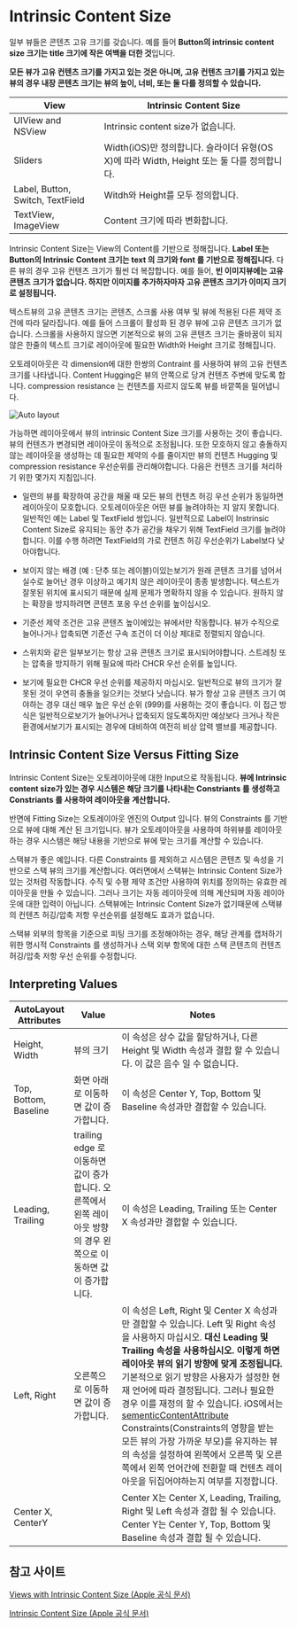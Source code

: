 # Intrinsic Content Size

일부 뷰들은 콘텐츠 고유 크기를 갖습니다. 예를 들어 **Button의 intrinsic content size 크기는 title 크기에 작은 여백을 더한 것**입니다.

**모든 뷰가 고유 컨텐츠 크기를 가지고 있는 것은 아니며, 고유 컨텐츠 크기를 가지고 있는 뷰의 경우 내장 콘텐츠 크기는 뷰의 높이, 너비, 또는 둘 다를 정의할 수 있습니다.**

| View | Intrinsic Content Size |
|---|---|
|UIView and NSView|Intrinsic content size가 없습니다.|
|Sliders|Width(iOS)만 정의합니다. 슬라이더 유형(OS X)에 따라 Width, Height 또는 둘 다를 정의합니다.|
|Label, Button, Switch, TextField|Witdh와 Height를 모두 정의합니다.|
|TextView, ImageView| Content 크기에 따라 변화합니다.|

Intrinsic Content Size는 View의 Content를 기반으로 정해집니다. **Label 또는 Button의 Intrinsic Content 크기는 text 의 크기와 font 를 기반으로 정해집니다.** 다른 뷰의 경우 고유 컨텐츠 크기가 훨씬 더 복잡합니다. 예를 들어, **빈 이미지뷰에는 고유 콘텐츠 크기가 없습니다. 하지만 이미지를 추가하자마자 고유 콘텐츠 크기가 이미지 크기로 설정됩니다.**

텍스트뷰의 고유 콘텐츠 크기는 콘텐츠, 스크롤 사용 여부 및 뷰에 적용된 다른 제약 조건에 따라 달라집니다. 예를 들어 스크롤이 활성화 된 경우 뷰에 고유 콘텐츠 크기가 없습니다. 스크롤을 사용하지 않으면 기본적으로 뷰의 고유 콘텐츠 크기는 줄바꿈이 되지 않은 한줄의 텍스트 크기로 레이아웃에 필요한 Width와 Height 크기로 정해집니다.

오토레이아웃은 각 dimension에 대한 한쌍의 Contraint 를 사용하여 뷰의 고유 컨텐츠 크기를 나타냅니다. Content Hugging은 뷰의 안쪽으로 당겨 컨텐츠 주변에 맞도록 합니다. compression resistance 는 컨텐츠를 자르지 않도록 뷰를 바깥쪽을 밀어냅니다.

![Auto layout](https://developer.apple.com/library/archive/documentation/UserExperience/Conceptual/AutolayoutPG/Art/intrinsic_content_size_2x.png)

가능하면 레이아웃에서 뷰의 intrinsic Content Size 크기를 사용하는 것이 좋습니다. 뷰의 컨텐츠가 변경되면 레이아웃이 동적으로 조정됩니다. 또한 모호하지 않고 충돌하지 않는 레이아웃을 생성하는 데 필요한 제약의 수를 줄이지만 뷰의 컨텐츠 Hugging 및 compression resistance 우선순위를 관리해야합니다. 다음은 컨텐츠 크기를 처리하기 위한 몇가지 지침입니다.

- 일련의 뷰를 확장하여 공간을 채울 때 모든 뷰의 컨텐츠 허깅 우선 순위가 동일하면 레이아웃이 모호합니다. 오토레이아웃은 어떤 뷰를 늘려야하는 지 알지 못합니다. 일반적인 예는 Label 및 TextField 쌍입니다. 일반적으로 Label이 Instrinsic Content Size로 유지되는 동안 추가 공간을 채우기 위해 TextField 크기를 늘려야합니다. 이를 수행 하려면 TextField의 가로 컨텐츠 허깅 우선순위가 Label보다 낮아야합니다.

- 보이지 않는 배경 (예 : 단추 또는 레이블)이있는보기가 원래 콘텐츠 크기를 넘어서 실수로 늘어난 경우 이상하고 예기치 않은 레이아웃이 종종 발생합니다. 텍스트가 잘못된 위치에 표시되기 때문에 실제 문제가 명확하지 않을 수 있습니다. 원하지 않는 확장을 방지하려면 콘텐츠 포옹 우선 순위를 높이십시오.

- 기준선 제약 조건은 고유 콘텐츠 높이에있는 뷰에서만 작동합니다. 뷰가 수직으로 늘어나거나 압축되면 기준선 구속 조건이 더 이상 제대로 정렬되지 않습니다.

- 스위치와 같은 일부보기는 항상 고유 콘텐츠 크기로 표시되어야합니다. 스트레칭 또는 압축을 방지하기 위해 필요에 따라 CHCR 우선 순위를 높입니다.

- 보기에 필요한 CHCR 우선 순위를 제공하지 마십시오. 일반적으로 뷰의 크기가 잘못된 것이 우연히 충돌을 일으키는 것보다 낫습니다. 뷰가 항상 고유 콘텐츠 크기 여야하는 경우 대신 매우 높은 우선 순위 (999)를 사용하는 것이 좋습니다. 이 접근 방식은 일반적으로보기가 늘어나거나 압축되지 않도록하지만 예상보다 크거나 작은 환경에서보기가 표시되는 경우에 대비하여 여전히 비상 압력 밸브를 제공합니다.

## Intrinsic Content Size Versus Fitting Size

Intrinsic Content Size는 오토레이아웃에 대한 Input으로 작동됩니다. **뷰에 Intrinsic content size가 있는 경우 시스템은 해당 크기를 나타내는 Constriants 를 생성하고 Constriants 를 사용하여 레이아웃을 계산합니다.**

반면에 Fitting Size는 오토레이아웃 엔진의 Output 입니다. 뷰의 Constraints 를 기반으로 뷰에 대해 계산 된 크기입니다. 뷰가 오토레이아웃을 사용하여 하위뷰를 레이아웃하는 경우 시스템은 해당 내용을 기반으로 뷰에 맞는 크기를 계산할 수 있습니다.

스택뷰가 좋은 예입니다. 다른 Constraints 를 제외하고 시스템은 콘텐츠 및 속성을 기반으로 스택 뷰의 크기를 계산합니다. 여러면에서 스택뷰는 Intrinsic Content Size가 있는 것처럼 작동합니다. 수직 및 수평 제약 조건만 사용하여 위치를 정의하는 유효한 레이아웃을 만들 수 있습니다. 그러나 크기는 자동 레이아웃에 의해 계산되며 자동 레이아웃에 대한 입력이 아닙니다. 스택뷰에는 Intrinsic Content Size가 없기때문에 스택뷰의 컨텐츠 허깅/압축 저항 우선순위를 설정해도 효과가 없습니다.

스택뷰 외부의 항목을 기준으로 피팅 크기를 조정해야하는 경우, 해당 관계를 캡처하기위한 명시적 Constraints 를 생성하거나 스택 외부 항목에 대한 스택 콘텐츠의 컨텐츠 허깅/압축 저항 우선 순위를 수정합니다.

## Interpreting Values

| AutoLayout Attributes | Value | Notes |
|---|---|---|
| Height, Width|뷰의 크기 | 이 속성은 상수 값을 할당하거나, 다른 Height 및 Width 속성과 결합 할 수 있습니다. 이 값은 음수 일 수 없습니다. |
|Top, Bottom, Baseline | 화면 아래로 이동하면 값이 증가합니다. | 이 속성은 Center Y, Top, Bottom 및 Baseline 속성과만 결합할 수 있습니다. |
| Leading, Trailing | trailing edge 로 이동하면 값이 증가합니다. 오른쪽에서 왼쪽 레이아웃 방향의 경우 왼쪽으로 이동하면 값이 증가합니다. | 이 속성은 Leading, Trailing 또는 Center X 속성과만 결합할 수 있습니다. |
| Left, Right | 오른쪽으로 이동하면 값이 증가합니다. | 이 속성은 Left, Right 및 Center X 속성과만 결합할 수 있습니다. Left 및 Right 속성을 사용하지 마십시오. **대신 Leading 및 Trailing 속성을 사용하십시오. 이렇게 하면 레이아웃 뷰의 읽기 방향에 맞게 조정됩니다.** 기본적으로 읽기 방향은 사용자가 설정한 현재 언어에 따라 결정됩니다. 그러나 필요한 경우 이를 재정의 할 수 있습니다. iOS에서는 [sementicContentAttribute](https://developer.apple.com/documentation/uikit/uiview/1622461-semanticcontentattribute) Constraints(Constraints의 영향을 받는 모든 뷰의 가장 가까운 부모)를 유지하는 뷰의 속성을 설정하여 왼쪽에서 오른쪽 및 오른쪽에서 왼쪽 언어간에 전환할 때 컨텐츠 레이아웃을 뒤집어야하는지 여부를 지정합니다. |
| Center X, CenterY || Center X는 Center X, Leading, Trailing, Right 및 Left 속성과 결합 될 수 있습니다. Center Y는 Center Y, Top, Bottom 및 Baseline 속성과 결합 될 수 있습니다. |


## 참고 사이트

[Views with Intrinsic Content Size (Apple 공식 문서)](https://developer.apple.com/library/archive/documentation/UserExperience/Conceptual/AutolayoutPG/ViewswithIntrinsicContentSize.html)

[Intrinsic Content Size (Apple 공식 문서)](https://developer.apple.com/library/archive/documentation/UserExperience/Conceptual/AutolayoutPG/AnatomyofaConstraint.html#//apple_ref/doc/uid/TP40010853-CH9-SW21)